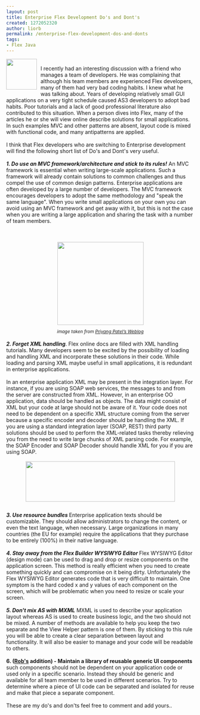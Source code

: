 ```yaml
---
layout: post
title: Enterprise Flex Development Do's and Dont's
created: 1272052320
author: liorb
permalink: /enterprise-flex-development-dos-and-donts
tags:
- Flex Java
---
```

<a onblur="try {parent.deselectBloggerImageGracefully();} catch(e) {}" href="http://1.bp.blogspot.com/_tECzk8Tdl88/S8gkk64bskI/AAAAAAAAAGk/6fvaI-mbJ-A/s1600/flex_logo.jpg"><img style="float: left; margin: 0pt 10px 10px 0pt; cursor: pointer; width: 82px; height: 82px;" src="http://1.bp.blogspot.com/_tECzk8Tdl88/S8gkk64bskI/AAAAAAAAAGk/6fvaI-mbJ-A/s400/flex_logo.jpg" alt="" id="BLOGGER_PHOTO_ID_5460654764886569538" border="0" /></a><br />I recently had an interesting discussion with a friend who manages a team of developers. He was complaining that although his team members are experienced Flex developers, many of them had very bad coding habits. I knew what he was talking about.  Years of developing relatively small GUI applications on a very tight schedule caused AS3 developers to adopt bad habits. Poor tutorials and a lack of good professional literature also contributed to this situation. When a person dives into Flex, many of the articles he or she will view online describe solutions for small applications. In such examples MVC and other patterns are absent, layout code is mixed with functional code, and many antipatterns are applied.<br /><br />I think that Flex developers who are switching to Enterprise development will find the following short list of Do's and Dont's very useful.<br /><br /><span style="font-weight: bold; font-style: italic;">1. Do use an MVC framework/architecture and stick to its rules!</span> An MVC framework is essential when writing large-scale applications. Such a framework will already contain solutions to common challenges and thus compel the use of common design patterns. Enterprise applications are often developed by a large number of developers. The MVC framework encourages developers to adopt the same methodology and "speak the same language". When you write small applications on your own you can avoid using an MVC framework and get away with it, but this is not the case when you are writing a large application and sharing the task with a number of team members.<br /><span style="font-style: italic;"><span style="font-weight: bold;"><br /><br /></span></span><div style="text-align: center;"><a onblur="try {parent.deselectBloggerImageGracefully();} catch(e) {}" href="http://4.bp.blogspot.com/_tECzk8Tdl88/S8gs38mKRUI/AAAAAAAAAG0/MY76pKVWjJI/s1600/mvc.png"><img style="display: block; margin: 0px auto 10px; text-align: center; cursor: pointer; width: 231px; height: 222px;" src="http://4.bp.blogspot.com/_tECzk8Tdl88/S8gs38mKRUI/AAAAAAAAAG0/MY76pKVWjJI/s400/mvc.png" alt="" id="BLOGGER_PHOTO_ID_5460663887857337666" border="0" /></a><span style="font-size:85%;"><span style="font-style: italic;">image taken from </span><a style="font-style: italic;" href="http://priyangpatel.wordpress.com/2009/03/25/something-about-mvc-model-view-controller/">Priyang Patel’s Weblog</a></span><br /><br /></div><span style="font-weight: bold; font-style: italic;">2. Forget XML handling</span>. Flex online docs are filled with XML handling tutorials. Many developers seem to be excited by the possibility of loading and handling XML and incorporate these solutions in their code. While loading and parsing XML maybe useful in small applications, it is redundant in enterprise applications.<br /><br />In an enterprise application XML may be present in the integration layer. For instance, if you are using SOAP web services, the messages to and from the server are constructed from XML. However, in an enterprise OO application, data should be handled as objects. The data might consist of XML but your code at large should not be aware of it. Your code does not need to be dependent on a specific XML structure coming from the server because a specific encoder and decoder should be handling the XML. If you are using a standard integration layer (SOAP, REST) third party solutions should be used to perform the XML-related tasks thereby relieving you from the need to write large chunks of XML parsing code. For example, the SOAP Encoder and SOAP Decoder should handle XML for you if you are using SOAP.<br /><br /><a onblur="try {parent.deselectBloggerImageGracefully();} catch(e) {}" href="http://1.bp.blogspot.com/_tECzk8Tdl88/S8gtsD1i-4I/AAAAAAAAAG8/-rcoKyH_fx8/s1600/soap-diagram.PNG"><img style="display: block; margin: 0px auto 10px; text-align: center; cursor: pointer; width: 400px; height: 108px;" src="http://1.bp.blogspot.com/_tECzk8Tdl88/S8gtsD1i-4I/AAAAAAAAAG8/-rcoKyH_fx8/s400/soap-diagram.PNG" alt="" id="BLOGGER_PHOTO_ID_5460664783154117506" border="0" /></a><br /><span style="font-weight: bold; font-style: italic;">3. Use resource bundles </span>Enterprise application texts should be customizable. They should allow administrators to change the content, or even the text language, when necessary. Large organizations in many countries (the EU for example) require the applications that they purchase to be entirely (100%) in their native language.<br /><br /><span style="font-weight: bold; font-style: italic;">4. Stay away from the Flex Builder WYSIWYG Editor </span>Flex WYSIWYG Editor (design mode) can be used to drag and drop or resize components on the application screen. This method is really efficient when you need to create something quickly and can compromise on it being dirty. Unfortunately the Flex WYSIWYG Editor generates code that is very difficult to maintain. One symptom is the hard coded x and y values of each component on the screen, which will be problematic when you need to resize or scale your screen.<br /><br /><span style="font-weight: bold; font-style: italic;">5. Don't mix AS with MXML</span> MXML is used to describe your application layout whereas AS is used to create business logic, and the two should not be mixed. A number of methods are available to help you keep the two separate and the View Helper pattern is one of them. By sticking to this rule you will be able to create a clear separation between layout and functionality. It will also be easier to manage and your code will be readable to others.<br /><br /><span style="font-weight: bold;">6. (<a href="http://robotoole.com/blog/wp/">Rob's</a> addition) - Maintain a library of reusable generic UI components</span> such components should not be dependent on your application code or used only in a specific scenario. Instead they should be generic and available for all team member to be used in different scenarios.  Try to determine where a piece of UI code can be separated and isolated for reuse and make that piece a separate component.<br /><br />These are my do's and don'ts feel free to comment and add yours..
